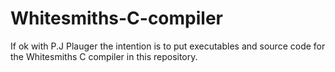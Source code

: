 # Whitesmiths-C-compiler

If ok with P.J Plauger the intention is to put executables and source code
for the Whitesmiths C compiler in this repository.
